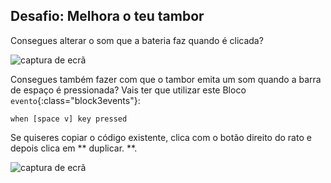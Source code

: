 ## Desafio: Melhora o teu tambor

Consegues alterar o som que a bateria faz quando é clicada?

![captura de ecrã](images/band-drum-sound.png)

Consegues também fazer com que o tambor emita um som quando a barra de espaço é pressionada? Vais ter que utilizar este Bloco `evento`{:class="block3events"}:

```blocks3
when [space v] key pressed
```

Se quiseres copiar o código existente, clica com o botão direito do rato e depois clica em ** duplicar. **.

![captura de ecrã](images/band-duplicate-code.png)